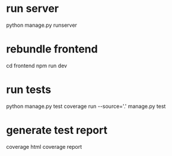 # run server
python manage.py runserver

# rebundle frontend
cd frontend
npm run dev

# run tests
python manage.py test
coverage run --source='.' manage.py test
# generate test report
coverage html
coverage report